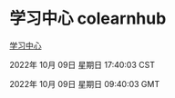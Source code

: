 # 学习中心 colearnhub
[学习中心](http://27.19.33.125:56308/colearnhub/)

2022年 10月 09日 星期日 17:40:03 CST

2022年 10月 09日 星期日 09:40:03 GMT

